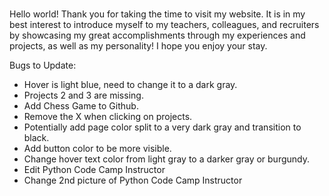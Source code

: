 # 
Hello world! Thank you for taking the time to visit my website. It is in my best interest to introduce myself to my teachers, colleagues, and recruiters by showcasing my great accomplishments through my experiences and projects, as well as my personality! I hope you enjoy your stay.

Bugs to Update:
- Hover is light blue, need to change it to a dark gray.
- Projects 2 and 3 are missing.
- Add Chess Game to Github.
- Remove the X when clicking on projects. 
- Potentially add page color split to a very dark gray and transition to black.
- Add button color to be more visible.
- Change hover text color from light gray to a darker gray or burgundy. 
- Edit Python Code Camp Instructor
- Change 2nd picture of Python Code Camp Instructor
